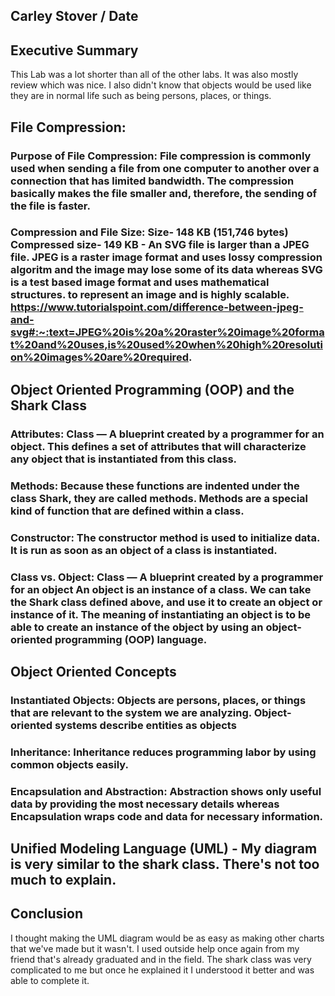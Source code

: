 ## Carley Stover / Date

## Executive Summary 
This Lab was a lot shorter than all of the other labs. It was also mostly review which was nice. I also didn't know that objects would be used like they are in normal life such as being persons, places, or things. 

## File Compression: 
### Purpose of File Compression: File compression is commonly used when sending a file from one computer to another over a connection that has limited bandwidth. The compression basically makes the file smaller and, therefore, the sending of the file is faster. 
### Compression and File Size: Size- 148 KB (151,746 bytes)  Compressed size- 149 KB - An SVG file is larger than a JPEG file. JPEG is a raster image format and uses lossy compression algoritm and the image may lose some of its data whereas SVG is a test based image format and uses mathematical structures. to represent an image and is highly scalable. https://www.tutorialspoint.com/difference-between-jpeg-and-svg#:~:text=JPEG%20is%20a%20raster%20image%20format%20and%20uses,is%20used%20when%20high%20resolution%20images%20are%20required.

## Object Oriented Programming (OOP) and the Shark Class
### Attributes: Class — A blueprint created by a programmer for an object. This defines a set of attributes that will characterize any object that is instantiated from this class.
### Methods: Because these functions are indented under the class Shark, they are called methods. Methods are a special kind of function that are defined within a class.
### Constructor: The constructor method is used to initialize data. It is run as soon as an object of a class is instantiated.
### Class vs. Object: Class — A blueprint created by a programmer for an object An object is an instance of a class. We can take the Shark class defined above, and use it to create an object or instance of it. The meaning of instantiating an object is to be able to create an instance of the object by using an object-oriented programming (OOP) language.

## Object Oriented Concepts
### Instantiated Objects: Objects are persons, places, or things that are relevant to the system we are analyzing. Object-oriented systems describe entities as objects
### Inheritance: Inheritance reduces programming labor by using common objects easily. 
### Encapsulation and Abstraction: Abstraction shows only useful data by providing the most necessary details whereas Encapsulation wraps code and data for necessary information.

## Unified Modeling Language (UML) - My diagram is very similar to the shark class. There's not too much to explain.

## Conclusion
I thought making the UML diagram would be as easy as making other charts that we've made but it wasn't. I used outside help once again from my friend that's already graduated and in the field. The shark class was very complicated to me but once he explained it I understood it better and was able to complete it. 
